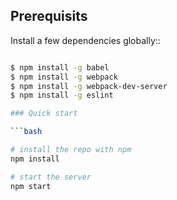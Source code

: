 Prerequisits
------------

Install a few dependencies globally::

```bash

$ npm install -g babel
$ npm install -g webpack
$ npm install -g webpack-dev-server
$ npm install -g eslint

### Quick start

```bash

# install the repo with npm
npm install

# start the server
npm start
